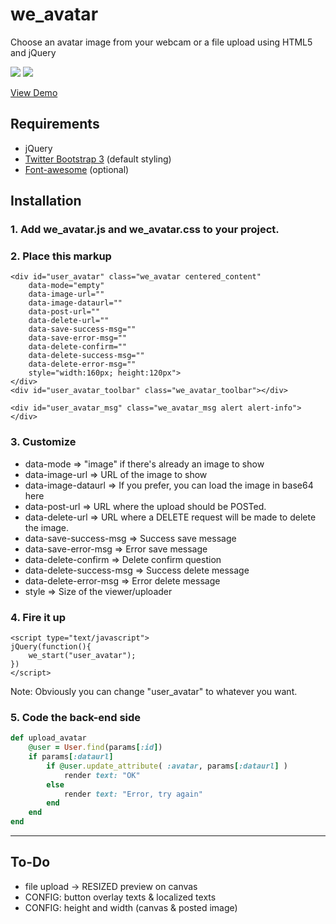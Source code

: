 # we_avatar

Choose an avatar image from your webcam or a file upload using HTML5 and jQuery

![](http://i.imgur.com/eAVDZwO.png) ![](http://i.imgur.com/7G7hvqt.png)

[View Demo](http://wecodeio.github.io/we_avatar/demo.html)

## Requirements

* jQuery
* [Twitter Bootstrap 3](http://getbootstrap.com/) (default styling)
* [Font-awesome](http://fortawesome.github.io/Font-Awesome/) (optional)

## Installation

### 1. Add we_avatar.js and we_avatar.css to your project.

### 2. Place this markup

    <div id="user_avatar" class="we_avatar centered_content" 
        data-mode="empty"
        data-image-url=""
        data-image-dataurl=""
        data-post-url=""
        data-delete-url=""
        data-save-success-msg=""
        data-save-error-msg=""
        data-delete-confirm=""
        data-delete-success-msg=""
        data-delete-error-msg=""
        style="width:160px; height:120px">
    </div>
    <div id="user_avatar_toolbar" class="we_avatar_toolbar"></div>

    <div id="user_avatar_msg" class="we_avatar_msg alert alert-info"></div>

### 3. Customize

* data-mode => "image" if there's already an image to show
* data-image-url => URL of the image to show
* data-image-dataurl => If you prefer, you can load the image in base64 here
* data-post-url => URL where the upload should be POSTed.
* data-delete-url => URL where a DELETE request will be made to delete the image.
* data-save-success-msg => Success save message
* data-save-error-msg => Error save message
* data-delete-confirm => Delete confirm question
* data-delete-success-msg => Success delete message
* data-delete-error-msg => Error delete message
* style => Size of the viewer/uploader

### 4. Fire it up

    <script type="text/javascript">
    jQuery(function(){
        we_start("user_avatar");
    })
    </script>

Note: Obviously you can change "user_avatar" to whatever you want.

### 5. Code the back-end side

```ruby
def upload_avatar
    @user = User.find(params[:id])
    if params[:dataurl]
        if @user.update_attribute( :avatar, params[:dataurl] )
            render text: "OK"
        else
            render text: "Error, try again"
        end
    end     
end
```     

---
## To-Do

* file upload -> RESIZED preview on canvas
* CONFIG: button overlay texts & localized texts
* CONFIG: height and width (canvas & posted image)


